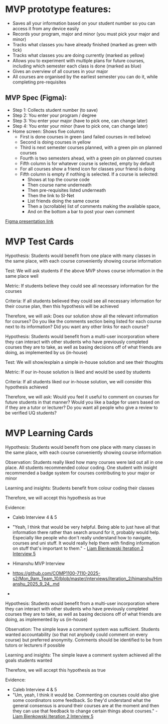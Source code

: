 # MVP prototype features:
- Saves all your information based on your student number so you can access it from any device easily
- Records your program, major and minor (you must pick your major and minor)
- Tracks what classes you have already finished (marked as green with tick)
- Tracks what classes you are doing currently (marked as yellow)
- Allows you to experiment with multiple plans for future courses, including which semester each class is done (marked as blue)
- Gives an overview of all courses in your major
- All courses are organised by the earliest semester you can do it, while completing pre-requisites

## MVP Spec (Figma):
- Step 1: Collects student number (to save)
- Step 2: You enter your program / degree
- Step 3: You enter your major (have to pick one, can change later)
- Step 4: You enter your minor (have to pick one, can change later)
- Home screen: Shows five columns
	- First is done courses in green (and failed courses in red below)
	- Second is doing courses in yellow
	- Third is next semester courses planned, with a green pin on planned courses
	- Fourth is two semesters ahead, with a green pin on planned courses
	- Fifth column is for whatever course is selected, empty by default
	- For all courses show a friend icon for classes your friend is doing
	- Fifth column is empty if nothing is selected. If a course is selected:
		- Shows at top the course code
		- Then course name underneath
		- Then pre-requisites listed underneath
		- Then the link to SI-Net
		- List friends doing the same course
		- Then a (scrollable) list of comments making the available space,
		- And on the bottom a bar to post your own comment

[Figma presentation link](https://www.figma.com/proto/PnW2aTLoTMUzGnjrT3GJhi/COMP1100-Example-Prototype)

# MVP Test Cards
Hypothesis: Students would benefit from one place with many classes in the same place, with each course conveniently showing course information

Test: We will ask students if the above MVP shows course information in the same place well

Metric: If students believe they could see all necessary information for the courses

Criteria: If all students believed they could see all necessary information for their course plan, then this hypothesis will be achieved

Therefore, we will ask:
Does our solution show all the relevant information for courses?
Do you like the comments section being listed for each course next to its information?
Did you want any other links for each course?


Hypothesis: Students would benefit from a multi-user incorporation where they can interact with other students who have previously completed courses they are to take, as well as basing decisions off of what friends are doing, as implemented by us (in-house)

Test: We will show/explain a simple in-house solution and see their thoughts

Metric: If our in-house solution is liked and would be used by students

Criteria: If all students liked our in-house solution, we will consider this hypothesis achieved

Therefore, we will ask:
Would you feel it useful to comment on courses for future students in that manner?
Would you like a badge for users based on if they are a tutor or lecturer?
Do you want all people who give a review to be verified UQ students?

# MVP Learning Cards
Hypothesis: Students would benefit from one place with many classes in the same place, with each course conveniently showing course information

Observation: Students really liked how many courses were laid out all in one place. All students recommended colour coding. One student with insight recommended a badge system for courses contributing to your major or minor

Learning and insights: Students benefit from colour coding their classes

Therefore, we will accept this hypothesis as true

Evidence:
- Caleb Interview 4 & 5
- "Yeah, I think that would be very helpful. Being able to just have all that information there rather than search around for it, probably would help. Especially like people who don't really understand how to navigate, courses and uni stuff. It would really help them with finding information on stuff that's important to them." - [Liam Bienkowski Iteration 2 Interview 5](../../interviews/iteration_2/liam_bienkowski/liam_bienkowski_2025-09-23_5.md)
- Himanshu MVP Interview
- https://github.com/COMP1100-7110-2025-s2/Mon_9am_Team_10/blob/master/interviews/iteration_2/himanshu/Himanshu_2025_9_24_.md
  
-    


Hypothesis: Students would benefit from a multi-user incorporation where they can interact with other students who have previously completed courses they are to take, as well as basing decisions off of what friends are doing, as implemented by us (in-house)

Observation: The simple leave a comment system was sufficient. Students wanted accountability (so that not anybody could comment on every course) but preferred anonymity. Comments should be identified to be from tutors or lecturers if possible

Learning and insights: The simple leave a comment system achieved all the goals students wanted

Therefore, we will accept this hypothesis as true

Evidence:
- Caleb Interview 4 & 5
- "Um, yeah, I think it would be. Commenting on courses could also give some coordinators some feedback. So they'd understand what the general consensus is around their courses are at the moment and then they can use that feedback to change certain things about courses." - [Liam Bienkowski Iteration 2 Interview 5](../../interviews/iteration_2/liam_bienkowski/liam_bienkowski_2025-09-23_5.md) 

